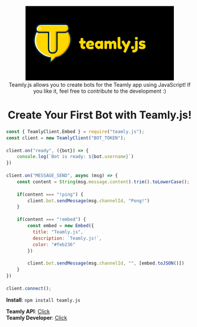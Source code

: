 <div align="center">
<img src="./github/banner.png" alt="Banner" width=auto height="200"/><br>
Teamly.js allows you to create bots for the Teamly app using JavaScript! If you like it, feel free to contribute to the development :)

# Create Your First Bot with Teamly.js!
</div>
<div>

```js
const { TeamlyClient,Embed } = require("teamly.js");
const client = new TeamlyClient("BOT_TOKEN");

client.on("ready", ({bot}) => {
    console.log(`Bot is ready: ${bot.username}`)
})

client.on("MESSAGE_SEND", async (msg) => {
    const content = String(msg.message.content).trim().toLowerCase(); 

    if(content === "!ping") {
        client.bot.sendMessage(msg.channelId, "Pong!")
    }
    
    if(content === "!embed") {
        const embed = new Embed({
          title: "Teamly.js",
          description: `Teamly.js!`,
          color: "#feb236"
        })

        client.bot.sendMessage(msg.channelId, "", [embed.toJSON()])
    }
})

client.connect();
```

**Install**: `npm install teamly.js`

**Teamly API**: [Click](https://docs.teamly.one/introduction-796437m0)<br>
**Teamly Developer**: [Click](https://teamly.one/developers)<br>

</div>
